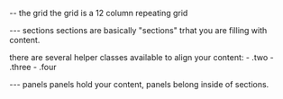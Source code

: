 -- the grid
the grid is a 12 column repeating grid

--- sections
sections are basically "sections" trhat you are filling with content.

there are several helper classes available to align your content:
	- .two 
	- .three
	- .four

--- panels
panels hold your content, panels belong inside of sections.
